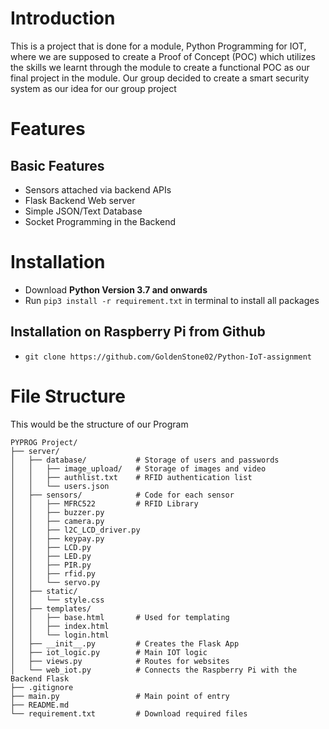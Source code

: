 # Introduction
This is a project that is done for a module, Python Programming for IOT, where we are supposed to create a Proof of Concept (POC) which utilizes the skills we learnt through the module to create a functional POC as our final project in the module. 
Our group decided to create a smart security system as our idea for our group project

# Features

## Basic Features
- Sensors attached via backend APIs
- Flask Backend Web server
- Simple JSON/Text Database
- Socket Programming in the Backend

# Installation
 - Download **Python Version 3.7 and onwards**
 - Run `pip3 install -r requirement.txt` in terminal to install all packages
## Installation on Raspberry Pi from Github
- `git clone https://github.com/GoldenStone02/Python-IoT-assignment`

# File Structure
This would be the structure of our Program
```
PYPROG Project/
├── server/
│   ├── database/           # Storage of users and passwords
│   │   ├── image_upload/   # Storage of images and video      
│   │   ├── authlist.txt    # RFID authentication list      
│   │   └── users.json
│   ├── sensors/            # Code for each sensor
│   │   ├── MFRC522         # RFID Library
│   │   ├── buzzer.py
│   │   ├── camera.py      
│   │   ├── l2C_LCD_driver.py      
│   │   ├── keypay.py
│   │   ├── LCD.py
│   │   ├── LED.py
│   │   ├── PIR.py
│   │   ├── rfid.py      
│   │   └── servo.py
│   ├── static/
│   │   └── style.css
│   ├── templates/
│   │   ├── base.html       # Used for templating
│   │   ├── index.html       
│   │   └── login.html
│   ├── __init__.py         # Creates the Flask App
│   ├── iot_logic.py        # Main IOT logic
│   ├── views.py            # Routes for websites
│   └── web_iot.py          # Connects the Raspberry Pi with the Backend Flask
├── .gitignore
├── main.py                 # Main point of entry
├── README.md
└── requirement.txt         # Download required files
```


